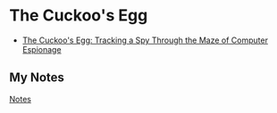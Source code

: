 # The Cuckoo's Egg
- [The Cuckoo's Egg: Tracking a Spy Through the Maze of Computer Espionage](https://www.amazon.co.uk/Cuckoos-Egg-Tracking-Computer-Espionage/dp/1416507787)
## My Notes
[Notes](mynotes/the-cuckoos-egg-notes.md)
